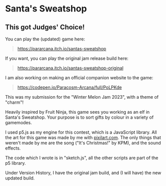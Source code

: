 # Santa's Sweatshop
## This got Judges' Choice!

You can play the (updated) game here:
> https://pararcana.itch.io/santas-sweatshop

If you want, you can play the original jam release build here:
> https://pararcana.itch.io/santas-sweatshop-original

I am also working on making an official companion website to the game:
> https://codepen.io/Paracosm-Arcana/full/PoLPKde

This was my submission for the "Winter Melon Jam 2023", with a theme of "charm"!

Heavily inspired by Fruit Ninja, this game sees you working as an elf in Santa's Sweatshop. Your purpose is to sort gifts by colour in a variety of gamemodes.

I used p5.js as my engine for this contest, which is a JavaScript library. All the art for this game was made by me with [pixilart.com](pixilart.com). The only things that weren't made by me are the song ("It's Christmas!" by KPM), and the sound effects.

The code which I wrote is in "sketch.js", all the other scripts are part of the p5 library.

Under Version History, I have the original jam build, and (I will have) the new updated build.
